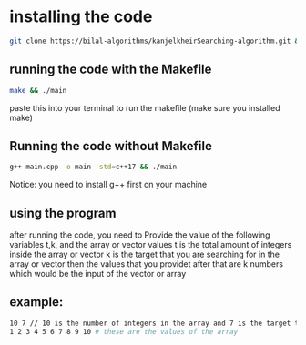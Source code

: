 # installing the code

```bash
git clone https://bilal-algorithms/kanjelkheirSearching-algorithm.git && cd kanjelkheirSearching-algorithm
```
## running the code with the Makefile
```bash
make && ./main
```
paste this into your terminal to run the makefile (make sure you installed make)

## Running the code without Makefile
```bash
g++ main.cpp -o main -std=c++17 && ./main
```
Notice: you need to install g++ first on your machine

## using the program
after running the code, you need to Provide the value of the following variables t,k, and the array or vector values
t  is the total amount of integers inside the array or vector
k is the target that you are searching for in the array or vector
then the values that you providet after that are k numbers which would be the input of the vector or array

## example:
```bash
10 7 // 10 is the number of integers in the array and 7 is the target that you are searching for
1 2 3 4 5 6 7 8 9 10 # these are the values of the array
```
